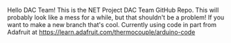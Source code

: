 Hello DAC Team! This is the NET Project DAC Team GitHub Repo. This will probably look like a mess for a while, but that shouldn't be a problem!
If you want to make a new branch that's cool.
Currently using code in part from Adafruit at https://learn.adafruit.com/thermocouple/arduino-code
